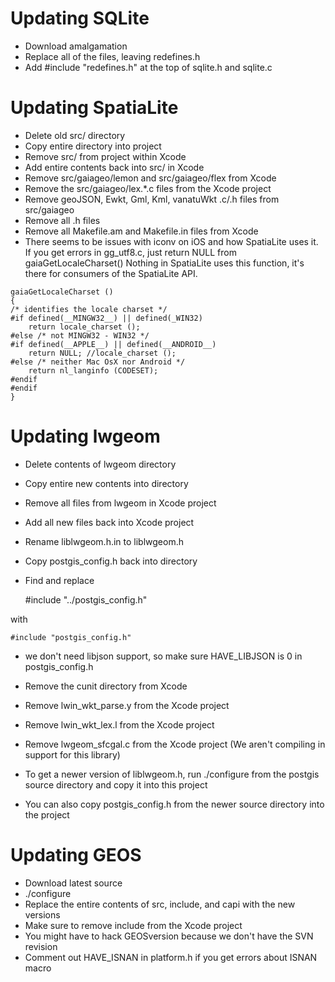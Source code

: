 # Updating SQLite

* Download amalgamation
* Replace all of the files, leaving redefines.h
* Add #include "redefines.h" at the top of sqlite.h and sqlite.c

# Updating SpatiaLite

* Delete old src/ directory
* Copy entire directory into project
* Remove src/ from project within Xcode
* Add entire contents back into src/ in Xcode
* Remove src/gaiageo/lemon and src/gaiageo/flex from Xcode
* Remove the src/gaiageo/lex.*.c files from the Xcode project
* Remove geoJSON, Ewkt, Gml, Kml, vanatuWkt .c/.h files from src/gaiageo
* Remove all .h files
* Remove all Makefile.am and Makefile.in files from Xcode
* There seems to be issues with iconv on iOS and how SpatiaLite uses it.
  If you get errors in gg_utf8.c, just return NULL from gaiaGetLocaleCharset()
  Nothing in SpatiaLite uses this function, it's there for consumers
  of the SpatiaLite API.

```
gaiaGetLocaleCharset ()
{
/* identifies the locale charset */
#if defined(__MINGW32__) || defined(_WIN32)
    return locale_charset ();
#else /* not MINGW32 - WIN32 */
#if defined(__APPLE__) || defined(__ANDROID__)
    return NULL; //locale_charset ();
#else /* neither Mac OsX nor Android */
    return nl_langinfo (CODESET);
#endif
#endif
}
```

# Updating lwgeom

* Delete contents of lwgeom directory
* Copy entire new contents into directory
* Remove all files from lwgeom in Xcode project
* Add all new files back into Xcode project
* Rename liblwgeom.h.in to liblwgeom.h
* Copy postgis_config.h back into directory
* Find and replace

    #include "../postgis_config.h"

with

    #include "postgis_config.h"

* we don't need libjson support, so make sure HAVE_LIBJSON is 0 in postgis_config.h
* Remove the cunit directory from Xcode
* Remove lwin_wkt_parse.y from the Xcode project
* Remove lwin_wkt_lex.l from the Xcode project
* Remove lwgeom_sfcgal.c from the Xcode project (We aren't compiling in support for this library)

* To get a newer version of liblwgeom.h, run ./configure from the postgis source directory and copy it into this project
* You can also copy postgis_config.h from the newer source directory into the project

# Updating GEOS

* Download latest source
* ./configure
* Replace the entire contents of src, include, and capi with the new versions
* Make sure to remove include from the Xcode project
* You might have to hack GEOSversion because we don't have the SVN revision
* Comment out HAVE_ISNAN in platform.h if you get errors about ISNAN macro
